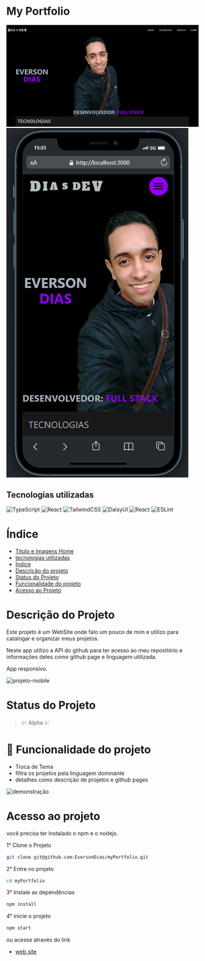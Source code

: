 # My Portfolio

![home](readme/home.png)
![home-mobile](readme/home-mobile.png)

## Tecnologias utilizadas
![TypeScript](https://img.shields.io/badge/typescript-%23007ACC.svg?style=for-the-badge&logo=typescript&logoColor=white)
![React](https://img.shields.io/badge/react-%2320232a.svg?style=for-the-badge&logo=react&logoColor=%2361DAFB)
![TailwindCSS](https://img.shields.io/badge/tailwindcss-%2338B2AC.svg?style=for-the-badge&logo=tailwind-css&logoColor=white)
![DaisyUI](https://img.shields.io/badge/daisyui-5A0EF8?style=for-the-badge&logo=daisyui&logoColor=white)
![React](https://img.shields.io/badge/react_icon-%2320232a.svg?style=for-the-badge&logo=react&logoColor=%2361DAFB)
![ESLint](https://img.shields.io/badge/ESLint-4B3263?style=for-the-badge&logo=eslint&logoColor=white)

# Índice

* [Título e Imagens Home](#my-portfolio)
* [tecnologias utilizadas](#tecnologias-utilizadas)
* [Índice](#índice)
* [Descrição do projeto](#descrição-do-projeto)
* [Status do Projeto](#status-do-projeto)
* [Funcionalidade do projeto](#🔨-funcionalidade-do-projeto)
* [Acesso ao Projeto](#acesso-ao-projeto)

# Descrição do Projeto

Este projeto é um WebSite onde falo um pouco de mim e utilizo para catalogar e organizar meus projetos.

Neste app utilizo a API do github para ter acesso ao meu repositório e informações deles como github page e linguagem utilizada.

App responsivo.

![projeto-mobile](readme/description-mobile.gif)

# Status do Projeto

> 💹 Alpha 💹

# 🔨 Funcionalidade do projeto

- Troca de Tema
- filtra os projetos pela linguagem dominante
- detalhes como descrição de projetos e github pages

![demonstração](readme/demo.gif)

# Acesso ao projeto

você precisa ter Instalado o npm e o nodejs.

1° Clone o Projeto

```bash
git clone git@github.com:EversonDias/myPortfolio.git 
```

2° Entre no projeto

```bash
cd myPortfolio
```

3° Instale as dependências

```bash
npm install
```

4° inicie o projeto

```bash
npm start
```

ou acesse através do link

* [web site](https://my-portfolio-eversondias.vercel.app/)
